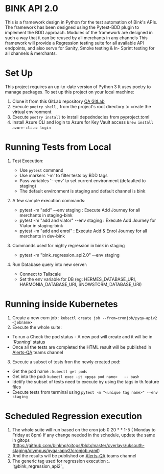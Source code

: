 # BINK API 2.0

This is a framework design in Python for the test automation of Bink's APIs.
The framework has been designed using the Pytest-BDD plugin to implement  the BDD approach.
Modules of the framework are designed in such a way that it can be reused by all merchants in any channels
This framework will provide a Regression testing suite for all available API endpoints, and also serve for Sanity,
Smoke testing & In- Sprint testing for all channels & merchants.


# Set Up
This project requires an up-to-date version of Python 3
It uses poetry to manage packages.
To set up this project on your local machine:
1. Clone it from this GitLab repository [QA GitLab](git@git.bink.com:QA/bink-api-v2-automation-suite.git)
2. Execute `poetry shell` ,  from the project's root directory to create the  virtual environment
3. Execute `poetry install` to install depedndecies from pyproject.toml
4. Install Azure CLI and login to Azure for Key Vault access
    `brew install azure-cli`
    `az login`

# Running Tests from Local

1. Test Execution:
    - Use `pytest` command
    - Use markers '-m' to filter tests by BDD tags
    - Pass variables '--env' to set current environment (defaulted to staging)
    - The default environment is staging and default channel is bink

2. A few sample execution commands:
    - pytest -m "add" --env staging                    : Execute Add Journey for all merchants in staging-bink
    - pytest -m "add and viator" --env staging         : Execute Add Journey for Viator in staging-bink
    - pytest -m "add and enrol"                        : Execute Add & Enrol Journey for all merchants in dev-bink

3. Commands used for nighly regression in bink in staging
    - pytest -m "bink_regression_api2.0" --env staging

4. Run Database query into new server:
   - Connect to Tailscale
   - Set the env variable for DB (eg: HERMES_DATABASE_URI, HARMONIA_DATABASE_URI, SNOWSTORM_DATABASE_URI)



# Running inside Kubernetes

1. Create a new corn job  : `kubectl create job --from=cronjob/pyqa-apiv2 <jobname>`
2. Execute the whole suite:
 - To run a Check the pod status - A new pod will create and it will be in '_Running_' status
 -  Once all the tests are completed the HTML result will be published in [Alerts-QA]([url](https://teams.microsoft.com/l/channel/19%3A80a305fc779e4ec5a01a1796c21b3674%40thread.skype/Alerts%20-%20QA?groupId=bf220ac8-d509-474f-a568-148982784d19&tenantId=a6e2367a-92ea-4e5a-b565-723830bcc095)) teams channel

3. Execute a subset of tests fron the newly created pod:
  - Get the pod name : `kubectl get pods`
  - Get into the pod:  `kubectl exec -it <pyqa pod name>   -- bash`
  - Idetify the subset of tests need to execute by using the tags in th.feature files
  - Execute tests from terminal using `pytest -m "<unique tag name>" --env staging`


# Scheduled Regression execution

1.  The whole suite will run based on the cron job 0 20 * * 1-5 ( Monday to Friday at 8pm)
    If any change needed in the schedule, update the same in gitops (https://github.com/binkhq/gitops/blob/master/overlays/uksouth-staging/olympus/pyqa-apiv2/cronjob.yaml)
2.  And the results will be published on  [Alerts-QA]([url](https://teams.microsoft.com/l/channel/19%3A80a305fc779e4ec5a01a1796c21b3674%40thread.skype/Alerts%20-%20QA?groupId=bf220ac8-d509-474f-a568-148982784d19&tenantId=a6e2367a-92ea-4e5a-b565-723830bcc095)) teams channel
3. The generic tag used for regression execution :_ '@bink_regression_api2'_
